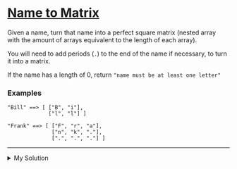 # [Name to Matrix](https://www.codewars.com/kata/5a91e0793e9156ccb0003f6e)

Given a name, turn that name into a perfect square matrix (nested array with the amount of arrays equivalent to the
length of each array).

You will need to add periods (`.`) to the end of the name if necessary, to turn it into a matrix.

If the name has a length of 0, return `"name must be at least one letter"`

### Examples

```
"Bill" ==> [ ["B", "i"],
             ["l", "l"] ]

"Frank" ==> [ ["F", "r", "a"],
              ["n", "k", "."],
              [".", ".", "."] ]
```

---

<details><summary>My Solution</summary>

```js
const matrixfy = str => {
  // Check if the input string is empty
  if (str.length === 0) return 'name must be at least one letter'

  const matrixLength = Math.ceil(Math.sqrt(str.length)) // Calculate the size of the square matrix
  const strForMatrix = str.padEnd(matrixLength * matrixLength, '.') // Pad the string to fit the square matrix
  const result = [] // Initialize an array to store the matrix
  let counter = 0

  // Generate the empty matrix (an array of arrays)
  for (let i = 0; i < matrixLength; i++) {
    result.push([])
  }

  // Fill the matrix by iterating through rows and columns
  for (let row = 0; row < matrixLength; row++) {
    for (let col = 0; col < matrixLength; col++) {
      result[row][col] = strForMatrix[counter] // Assign characters from the padded string to matrix elements
      counter++
    }
  }

  return result // Return the matrix
}
```

</details>
